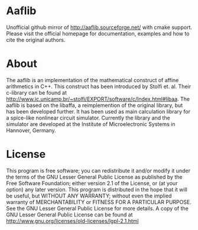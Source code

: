 # Aaflib
Unofficial github mirror of http://aaflib.sourceforge.net/ with cmake support. Please visit the official homepage for documentation, examples and how to cite the original authors.

# About
The aaflib is an implementation of the mathematical construct of affine arithmetics in C++. This construct has been introduced by Stolfi et. al. Their c-library can be found at http://www.ic.unicamp.br/~stolfi/EXPORT/software/c/Index.html#libaa. The aaflib is based on the libaffa, a reimplemention of the original library, but has been developed further. It has been used as main calculation library for a spice-like nonlinear circuit simulator. Currently the library and the simulator are developed at the Institute of Microelectronic Systems in Hannover, Germany. 

# License
This program is free software; you can redistribute it and/or modify it under the terms of the GNU Lesser General Public License as published by the Free Software Foundation; either version 2.1 of the License, or (at your option) any later version.
This program is distributed in the hope that it will be useful, but WITHOUT ANY WARRANTY; without even the implied warranty of MERCHANTABILITY or FITNESS FOR A PARTICULAR PURPOSE. See the GNU Lesser General Public License for more details.
A copy of the GNU Lesser General Public License can be found at http://www.gnu.org/licenses/old-licenses/lgpl-2.1.html 
